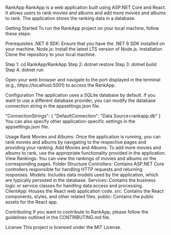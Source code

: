 RankApp
RankApp is a web application built using ASP.NET Core and React. It allows users to rank movies and albums and add more movies and albums to rank. The application stores the ranking data in a database.

Getting Started
To run the RankApp project on your local machine, follow these steps:

Prerequisites
.NET 6 SDK: Ensure that you have the .NET 6 SDK installed on your machine.
Node.js: Install the latest LTS version of Node.js.
Installation
Clone the repository to your local machine.


Step 1: cd RankApp/RankApp
Step 2: dotnet restore
Step 3: dotnet build
Step 4: dotnet run

Open your web browser and navigate to the port displayed in the terminal (e.g., https://localhost:5001) to access the RankApp.

Configuration
The application uses a SQLite database by default. If you want to use a different database provider, you can modify the database connection string in the appsettings.json file.


"ConnectionStrings": {
  "DefaultConnection": "Data Source=rankapp.db"
}
You can also specify other application-specific settings in the appsettings.json file.

Usage
Rank Movies and Albums: Once the application is running, you can rank movies and albums by navigating to the respective pages and providing your ranking.
Add Movies and Albums: To add more movies and albums to rank, use the appropriate functionality provided in the application.
View Rankings: You can view the rankings of movies and albums on the corresponding pages.
Folder Structure
Controllers: Contains ASP.NET Core controllers responsible for handling HTTP requests and returning responses.
Models: Includes data models used by the application, which are typically persisted in the database.
Services: Contains the business logic or service classes for handling data access and processing.
ClientApp: Houses the React web application code.
src: Contains the React components, styles, and other related files.
public: Contains the public assets for the React app.


Contributing
If you want to contribute to RankApp, please follow the guidelines outlined in the CONTRIBUTING.md file.

License
This project is licensed under the MIT License.
